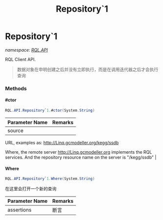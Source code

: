 ﻿---
title: Repository`1
---

# Repository`1
_namespace: [RQL.API](N-RQL.API.html)_

RQL Client API.

> 
>  数据对象在申明创建之后并没有立即执行，而是在调用迭代器之后才会执行查询
>  


### Methods

#### #ctor
```csharp
RQL.API.Repository`1.#ctor(System.String)
```


|Parameter Name|Remarks|
|--------------|-------|
|source|
 URL, examples as:  http://Linq.gcmodeller.org/kegg/ssdb
 
 Where, the remote server http://Linq.gcmodeller.org implements the RQL services.
 And the repository resource name on the server is "/kegg/ssdb"
 |


#### Where
```csharp
RQL.API.Repository`1.Where(System.String)
```
在这里会打开一个新的查询

|Parameter Name|Remarks|
|--------------|-------|
|assertions|断言|



